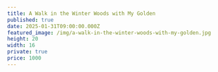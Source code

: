 ```yaml
---
title: A Walk in the Winter Woods with My Golden
published: true
date: 2025-01-31T09:00:00.000Z
featured_image: /img/a-walk-in-the-winter-woods-with-my-golden.jpg
height: 20
width: 16
private: true
price: 1000
---
```

